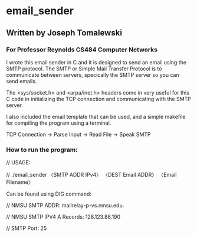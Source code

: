 # email_sender
## Written by Joseph Tomalewski
### For Professor Reynolds CS484 Computer Networks

I wrote this email sender in C and it is designed to send an email using the SMTP protocol. The SMTP or Simple Mail Transfer Protocol is to communicate between servers, specically the SMTP server so you can send emails. 

The <sys/socket.h> and <arpa/inet.h> headers come in very useful for this C code in initializing the TCP connection and communicating with the SMTP server. 

I also included the email template that can be used, and a simple makefile for compiling the program using a terminal.

TCP Connection -> Parse Input -> Read File -> Speak SMTP

### How to run the program:

// USAGE: 

// ./email_sender 〈SMTP ADDR IPv4〉 〈DEST Email ADDR〉 〈Email Filename〉

Can be found using DIG command:

// NMSU SMTP ADDR: mailrelay-p-vs.nmsu.edu.

// NMSU SMTP IPV4 A Records: 128.123.88.190

// SMTP Port: 25
